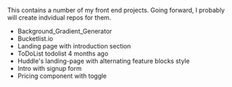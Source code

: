 This contains a number of my front end projects. Going forward, I probably will create indvidual repos for them.

- Background_Gradient_Generator
- Bucketlist.io
- Landing page with introduction section
- ToDoList	todolist	4 months ago
- Huddle's landing-page with alternating feature blocks	style	
- Intro with signup form
- Pricing component with toggle
